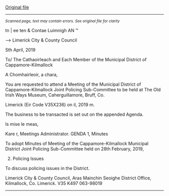 [Original file](https://www.limerick.ie/sites/default/files/media/documents/2019-04/01%20Agenda%20JPC%20Meeting%2011th%20April%202019.pdf)

---
*<small>Scanned page, text may contain errors. See original file for clarity</small>*  

tn | ee ten
& Contae Luimnigh
AN ™

—> Limerick City
& County Council

Sth April, 2019

To/ The Cathaoirleach and Each Member of the Municipal District of Cappamore-Kilmallock

A Chomhairleoir, a chara,

You are requested to attend a Meeting of the Municipal District of Cappamore-Kilmallock Joint
Policing Sub-Committee to be held at The Old Irish Ways Museum, Caherguillamore, Bruff, Co.

Limerick (Eir Code V35X236) on il, 2019 m.

The business to be transacted is set out on the appended Agenda.

Is mise le meas,

Kare r,
Meetings Administrator.
GENDA
1, Minutes

To adopt Minutes of Meeting of the Cappamore-Kilmallock Municipal District Joint Policing
Sub-Committee held on 28th February, 2019,

2. Policing Issues

To discuss policing issues in the District.

Limerick City & County Council, Aras Mainchin Seoighe District Office,
Kilmallock, Co. Limerick. V35 K497 063-98019


---
